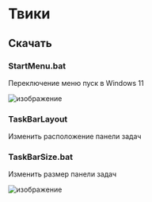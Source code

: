 # Твики
## Скачать

### StartMenu.bat
Переключение меню пуск в Windows 11

![изображение](https://user-images.githubusercontent.com/86190960/122673656-23e1ac00-d1da-11eb-9de7-69c8d0c04172.png)

### TaskBarLayout
Изменить расположение панели задач

### TaskBarSize.bat
Изменить размер панели задач

![изображение](https://user-images.githubusercontent.com/86190960/122673593-bfbee800-d1d9-11eb-8af7-aece6bea23d7.png)
